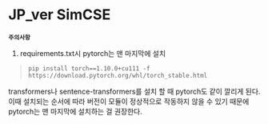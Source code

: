 # JP_ver SimCSE
**`주의사항`**

 1. requirements.txt시 pytorch는 맨 마지막에 설치

>     pip install torch==1.10.0+cu111 -f https://download.pytorch.org/whl/torch_stable.html

transformers나 sentence-transformers를 설치 할 때 pytorch도 같이 깔리게 된다. 			이때 설치되는 순서에 따라 버전이 모듈이 정상적으로 작동하지 않을 수 있기 때문에 pytorch는 맨 마지막에 설치하는 걸 권장한다.
